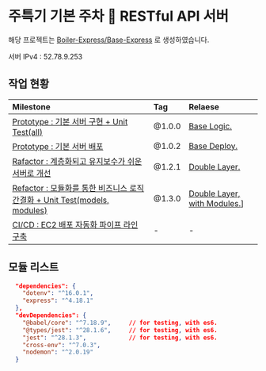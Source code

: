 # 주특기 기본 주차 🎉 RESTful API 서버

해당 프로젝트는 [Boiler-Express/Base-Express](https://github.com/Boiler-Express/.github/blob/main/profile/BASIC-COURSE.md) 로 생성하였습니다.

서버 IPv4 : 52.78.9.253

## 작업 현황

| Milestone                                           | Tag    | Relaese |
| :-------------------------------------------------- | :----- | :------ |
| [Prototype : 기본 서버 구현 + Unit Test(all)](https://github.com/unchaptered/hanghae-backend-1/milestone/1)                       | @1.0.0 | [Base Logic.](https://github.com/unchaptered/hanghae-backend-1/releases/tag/%401.0.0) |
| [Prototype : 기본 서버 배포](https://github.com/unchaptered/hanghae-backend-1/milestone/4) | @1.0.2 | [Base Deploy.](https://github.com/unchaptered/hanghae-backend-1/releases/tag/%401.0.2) |
| [Rafactor : 계층화되고 유지보수가 쉬운 서버로 개선](https://github.com/unchaptered/hanghae-backend-1/milestone/2)  | @1.2.1 | [Double Layer.](https://github.com/unchaptered/hanghae-backend-1/releases/tag/%401.2.1) |
| [Refactor : 모듈화를 통한 비즈니스 로직 간결화 + Unit Test(models, modules)](https://github.com/unchaptered/hanghae-backend-1/milestone/5) | @1.3.0 | [Double Layer, with Modules.](https://github.com/unchaptered/hanghae-backend-1/releases/tag/%401.3.0)] |
| [CI/CD : EC2 배포 자동화 파이프 라인 구축](https://github.com/unchaptered/hanghae-backend-1/milestone/3)          | - | - |

## 모듈 리스트

```json
  "dependencies": {
    "dotenv": "^16.0.1",
    "express": "^4.18.1"
  },
  "devDependencies": {
    "@babel/core": "^7.18.9",     // for testing, with es6.
    "@types/jest": "^28.1.6",     // for testing, with es6.
    "jest": "^28.1.3",            // for testing, with es6.
    "cross-env": "^7.0.3",
    "nodemon": "^2.0.19"
  }
```
